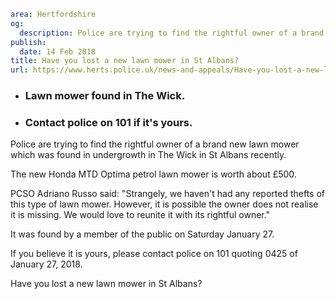 ```yaml
area: Hertfordshire
og:
  description: Police are trying to find the rightful owner of a brand new lawn mower which was found in undergrowth in The Wick in St Albans recently.
publish:
  date: 14 Feb 2018
title: Have you lost a new lawn mower in St Albans?
url: https://www.herts.police.uk/news-and-appeals/Have-you-lost-a-new-lawn-mower-in-StAlbans-1617F
```

* ### Lawn mower found in The Wick.

 * ### Contact police on 101 if it's yours.

Police are trying to find the rightful owner of a brand new lawn mower which was found in undergrowth in The Wick in St Albans recently.

The new Honda MTD Optima petrol lawn mower is worth about £500.

PCSO Adriano Russo said: "Strangely, we haven't had any reported thefts of this type of lawn mower. However, it is possible the owner does not realise it is missing. We would love to reunite it with its rightful owner."

It was found by a member of the public on Saturday January 27.

If you believe it is yours, please contact police on 101 quoting 0425 of January 27, 2018.

Have you lost a new lawn mower in St Albans?
